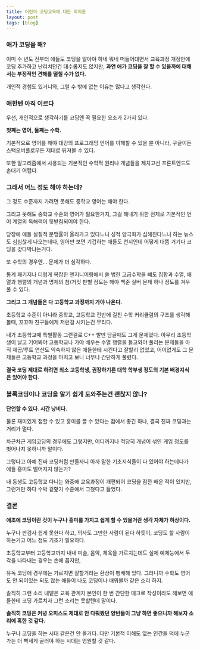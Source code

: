 ```yaml
---
title: 어린이 코딩교육에 대한 회의론
layout: post
tags: [blog]
---
```


### 애가 코딩을 해?

이미 수 년도 전부터 애들도 코딩을 알아야 하네 뭐네 떠들어대면서 교육과정 개정안에 코딩 추가하고 난리치던건 대수롭지도 않지만, 
**과연 애가 코딩을 잘 할 수 있을까에 대해서는 부정적인 견해를 떨칠 수가 없다.**

개인적 경험도 있거니와, 그럴 수 밖에 없는 이유는 많다고 생각한다.

### 애한텐 아직 이르다

우선, 개인적으로 생각하기를 코딩엔 꼭 필요한 요소가 2가지 있다.

**첫째는 영어, 둘째는 수학.**

기본적으로 영어를 해야 대강의 프로그래밍 언어를 이해할 수 있을 뿐 아니라, 구글이든 스택오버플로우든 제대로 뒤져볼 수 있다.

또한 알고리즘에서 사용되는 기본적인 수학적 원리나 개념들을 제치고선 프론트엔드도 손대기 어렵다.

### 그래서 어느 정도 해야 하는데?

그 정도 수준까지 가려면 못해도 중학교 영어는 해야 한다.

그리고 못해도 중학교 수준의 영어가 필요한거지, 그걸 해내기 위한 전제로 기본적인 언어 계열의 독해력이 뒷받침되어야 한다.

당장에 애들 실질적 문맹률이 올라가고 있다느니 성적 양극화가 심해진다느니 하는 뉴스도 심심찮게 나오는데다,
영어만 보면 기겁하는 애들도 천지인데 어떻게 대뜸 거기다 코딩을 갖다박냐는거다.

또 수학의 경우엔... 문제가 더 심각하다.

통계 패키지나 더럽게 복잡한 엔지니어링에서 쓸 법한 고급수학을 뺴도 집합과 수열, 배열과 행렬의 개념과 명제의 참/거짓 판별 정도는 해야 
백준 실버 문제 하나 정도를 겨우 풀 수 있다.

**그리고 그 개념들은 다 고등학교 과정까지 가야 나온다.**

초등학교 수준이 아니라 중학교, 고등학교 전반에 걸친 수학 커리큘럼의 구조를 생각해볼때, 꼬꼬마 친구들에게 저런걸 시키는건 무리다.

내가 초등학교때 특별활동 그런걸로 C++ 발만 담글때도 그게 문제였다. 아무리 초등학생이 날고 기어봐야 고등학교나 가야 배우는 수열 행렬을 들고와야 풀리는 문제들을
아직 제곱/루트 연산도 익숙하지 않은 애들한테 시킨다고 잘할리 없었고, 어이없게도 그 문제들은 고등학교 과정을 마치고 보니 너무나 간단하게 풀렸다.

**결국 코딩 제대로 하려면 최소 고등학생, 권장하기론 대학 학부생 정도의 기본 배경지식은 있어야 한다.**

### 블록코딩이나 코딩을 알기 쉽게 도와주는건 괜찮지 않나?

**단언할 수 있다. 시간 낭비다.**

물론 재미있게 접할 수 있고 흥미를 끌 수 있다는 점에서 좋긴 하나, 결국 진짜 코딩과는 거리가 멀다.

차근차근 게임코딩의 경우에도 그렇지만, 어디까지나 적당히 개념이 섞인 게임 정도를 벗어나지 못하니까 말이다.

그렇다고 아예 진짜 코딩처럼 만들자니 아까 말한 기초지식들이 다 있어야 하는데다가 애들 흥미도 떨어지지 않는가?

내 동생도 고등학교 다니는 와중에 교육과정이 개편되어 코딩을 잠깐 배운 적이 있지만, 그런거만 하다 수박 겉핥기 수준에서 그쳤다고 들었다.

### 결론

**애초에 코딩이란 것이 누구나 흥미를 가지고 쉽게 할 수 있을거란 생각 자체가 허상이다.**

누구나 판검사 쉽게 못한다 하고, 의사도 그만한 사람이 된다 하듯이, 코딩도 할 사람이 하는거고 어느 정도 기초가 필요하다.

초등학교부터 고등학교까지 내내 미술, 음악, 체육을 가르치는데도 실제 예체능에서 두각을 나타내는 경우는 손에 꼽지만,

유독 코딩에 경우에는 가르치면 잘할거라는 환상이 팽배해 있다. 그러니까 수학도 영어도 안 되어있는 되도 않는 애들이 나도 코딩이나 배워볼까 같은 소리 하지.

솔직히 그런 소리 내뱉은 교육 관계자 본인이 한 번 간단한 매크로 작성이라도 해보면 애들한테 코딩 가르치자 그런 소리는 못할텐데 말이다.

**솔직히 코딩은 커녕 오피스도 제대로 안 다뤄봤던 양반들이 그냥 하면 좋으니까 해보자 소리에 혹한 것 같다.**

누구나 코딩을 하는 시대 같은건 안 올거다. 다만 기본적 이해도 없는 인간들 덕에 누군가는 더 빡세게 굴러야 하는 시대는 영원할 것 같다.




